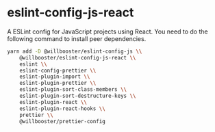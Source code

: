 # eslint-config-js-react

A ESLint config for JavaScript projects using React.
You need to do the following command to install peer dependencies.

```sh
yarn add -D @willbooster/eslint-config-js \\
    @willbooster/eslint-config-js-react \\
    eslint \\
    eslint-config-prettier \\
    eslint-plugin-import \\
    eslint-plugin-prettier \\
    eslint-plugin-sort-class-members \\
    eslint-plugin-sort-destructure-keys \\
    eslint-plugin-react \\
    eslint-plugin-react-hooks \\
    prettier \\
    @willbooster/prettier-config
```
